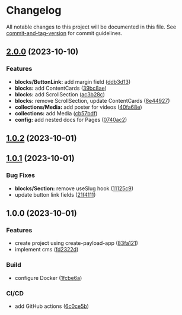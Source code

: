 # Changelog

All notable changes to this project will be documented in this file. See [commit-and-tag-version](https://github.com/absolute-version/commit-and-tag-version) for commit guidelines.

## [2.0.0](https://github.com/hjbugajski/jesse-lee-media-payload-deprecated/compare/v1.0.2...v2.0.0) (2023-10-10)

### Features

- **blocks/ButtonLink:** add margin field ([ddb3d13](https://github.com/hjbugajski/jesse-lee-media-payload-deprecated/commit/ddb3d1377782cfcef65c5f35f6be2f9b17a6b8d4))
- **blocks:** add ContentCards ([39bc8ae](https://github.com/hjbugajski/jesse-lee-media-payload-deprecated/commit/39bc8aebe267de315783436bffd90448efa2d841))
- **blocks:** add ScrollSection ([ac3b28c](https://github.com/hjbugajski/jesse-lee-media-payload-deprecated/commit/ac3b28c0bb2c6fab9cdf87a0c10100bf53dcfa98))
- **blocks:** remove ScrollSection, update ContentCards ([8e44927](https://github.com/hjbugajski/jesse-lee-media-payload-deprecated/commit/8e449274b67b79c864500aece269f7798ae6c669))
- **collections/Media:** add poster for videos ([40fa68e](https://github.com/hjbugajski/jesse-lee-media-payload-deprecated/commit/40fa68e628d4d6505fb04b2ca8ba3c993fe4f42b))
- **collections:** add Media ([cb57bdf](https://github.com/hjbugajski/jesse-lee-media-payload-deprecated/commit/cb57bdf405ebf38424afce0489d77cfbaf56bf33))
- **config:** add nested docs for Pages ([0740ac2](https://github.com/hjbugajski/jesse-lee-media-payload-deprecated/commit/0740ac26bf435af02627325825dd159f94b57cb6))

## [1.0.2](https://github.com/hjbugajski/jesse-lee-media-payload/compare/v1.0.1...v1.0.2) (2023-10-01)

## [1.0.1](https://github.com/hjbugajski/jesse-lee-media-payload/compare/v1.0.0...v1.0.1) (2023-10-01)

### Bug Fixes

- **blocks/Section:** remove useSlug hook ([11125c9](https://github.com/hjbugajski/jesse-lee-media-payload/commit/11125c9ece2574a39f5152cd5b59b6392df96395))
- update button link fields ([21f4111](https://github.com/hjbugajski/jesse-lee-media-payload/commit/21f411159331949069e6fe48ddd4f6870197fc37))

## 1.0.0 (2023-10-01)

### Features

- create project using create-payload-app ([83fa121](https://github.com/hjbugajski/jesse-lee-media-payload/commit/83fa1215772e54f8832ae83c09b260ed4bf63fe5))
- implement cms ([fd2322d](https://github.com/hjbugajski/jesse-lee-media-payload/commit/fd2322d044018ea6cc5c06f9380ab3752e85160e))

### Build

- configure Docker ([1fcbe6a](https://github.com/hjbugajski/jesse-lee-media-payload/commit/1fcbe6a71dbf16c79d449d0fbe524e39b731e43c))

### CI/CD

- add GitHub actions ([6c0ce5b](https://github.com/hjbugajski/jesse-lee-media-payload/commit/6c0ce5bf485f11e910cecff899535704ccfee6fa))
